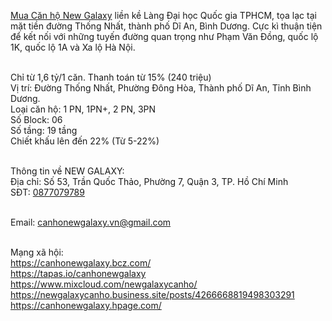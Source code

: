 <a href="https://canhonewgalaxy.vn/">Mua Căn hộ New Galaxy</a> liền kề Làng Đại học Quốc gia TPHCM, tọa lạc tại mặt tiền đường Thống Nhất, thành phố Dĩ An, Bình Dương. Cực kì thuận tiện để kết nối với những tuyến đường quan trọng như Phạm Văn Đồng, quốc lộ 1K, quốc lộ 1A và Xa lộ Hà Nội.

<br>Chỉ từ 1,6 tỷ/1 căn. Thanh toán từ 15% (240 triệu)
<br>Vị trí: Đường Thống Nhất, Phường Đông Hòa, Thành phố Dĩ An, Tỉnh Bình Dương.
<br>Loại căn hộ: 1 PN, 1PN+, 2 PN, 3PN
<br>Số Block: 06
<br>Số tầng: 19 tầng
<br>Chiết khấu lên đến 22% (Từ 5-22%)

<br>Thông tin về NEW GALAXY:
<br>Địa chỉ: Số 53, Trần Quốc Thảo, Phường 7, Quận 3, TP. Hồ Chí Minh
<br>SĐT: <a href="0877079789">0877079789</a>

<br>Email: <a href="canhonewgalaxy.vn@gmail.com">canhonewgalaxy.vn@gmail.com</a>


<br>Mạng xã hội:
<br>https://canhonewgalaxy.bcz.com/
<br>https://tapas.io/canhonewgalaxy
<br>https://www.mixcloud.com/newgalaxycanho/
<br>https://newgalaxycanho.business.site/posts/4266668819498303291
<br>https://canhonewgalaxy.hpage.com/
